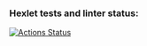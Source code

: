 ### Hexlet tests and linter status:
[![Actions Status](https://github.com/vitasbigboy/frontend-project-46/actions/workflows/hexlet-check.yml/badge.svg)](https://github.com/vitasbigboy/frontend-project-46/actions)